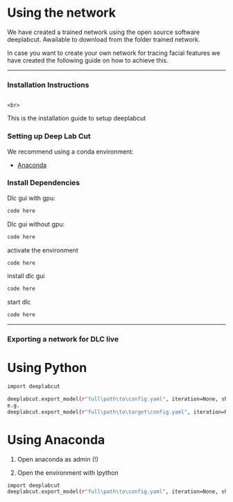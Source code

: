  # Using the network

We have created a trained network using the open source software deeplabcut. Awailable to download from the folder trained network.

In case you want to create your own network for tracing facial features we have created the following guide on how to achieve this.


---

### Installation Instructions

<p align="left">
  <span style="display: inline-block; width: 60%;">
     
    <br>  
   This is the installation guide to setup deeplabcut
  </span>
</p>


### Setting up Deep Lab Cut

We recommend using a conda environment:
- [Anaconda ](https://anaconda.org/anaconda)

### Install Dependencies

Dlc gui with gpu:
```bash
code here
```
Dlc  gui without gpu:
```bash
code here
```
activate the environment
```bash
code here
```
install dlc gui
```bash
code here
```
start dlc
```bash
code here
```
---
 
### Exporting a network for DLC live

# Using Python

```bash
import deeplabcut

deeplabcut.export_model(r"full\path\to\config.yaml", iteration=None, shuffle=1, trainingsetindex=0, snapshotindex=None, TFGPUinference=True, overwrite=False, make_tar=True)
e.g.
deeplabcut.export_model(r"full\path\to\target\config.yaml", iteration=None, shuffle=1, trainingsetindex=0, snapshotindex=None, TFGPUinference=True, overwrite=False, make_tar=True)

```


# Using Anaconda

1. Open anaconda as admin (!)

2. Open the environment with Ipython 

```bash
import deeplabcut
deeplabcut.export_model(r"full\path\to\config.yaml", iteration=None, shuffle=1, trainingsetindex=0, snapshotindex=None, TFGPUinference=True, overwrite=False, make_tar=True)

```


